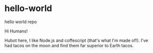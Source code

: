 # hello-world
hello world repo

Hi Humans!

Hubot here, I like Node.js and coffescript (that's what I'm made of!).
I've had tacos on the moon and find them far superior to Earth tacos.
